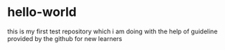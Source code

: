 # hello-world
this is my first test repository which i am doing with the help of guideline provided by the github for new learners
